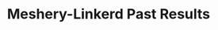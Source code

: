 ---
layout: past-results-layout
title: Meshery-Linkerd Past Results
permalink: project/compatibility-matrix/meshery-linkerd-past-results
description: a complete compatibility matrix and project test status dashboard.
language: en
display-title: "false"
list: exclude
type: "project"
service-mesh: "meshery-linkerd"
subheading: Meshery-Linkerd
---
